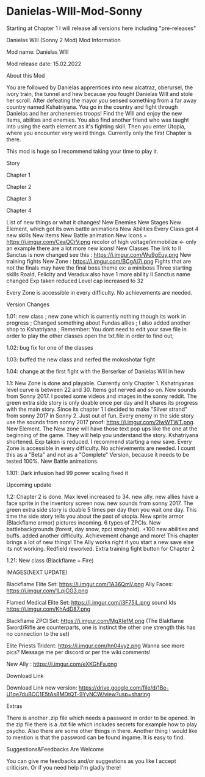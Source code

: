 # Danielas-WIll-Mod-Sonny
Starting at Chapter 1 I will release all versions here including "pre-releases"

Danielas WIll (Sonny 2 Mod)
Mod Information

Mod name: Danielas WIll

Mod release date: 15.02.2022

About this Mod

You are followed by Danielas apprentices into new alcatraz, oberursel, the ivory train, the tunnel and hew because you fought Danielas WIll and stole her scroll. After defeating the mayor you sensed something from a far away country named Kshatriyana. You go in the country and fight through Danielas and her archenemies troops! Find the WIll and enjoy the new items, abilites and enemies. You also find another friend who was taught into using the earth element as it's fighting skill. Then you enter Utopia, where you encounter very weird things. Currently only the first Chapter is there.

This mod is huge so I recommend taking your time to play it.

Story

Chapter 1

Chapter 2

Chapter 3

Chapter 4

List of new things or what it changes!
New Enemies
New Stages
New Element, which got its own battle animations
New Abilities
Every Class got 4 new skills
New Items
New Battle animation
New Icons = https://i.imgur.com/CeaQCrV.png recolor of high voltage/immobilize <- only an example there are a lot more new icons!
New Classes
The link to Il Sanctus is now changed see this : https://i.imgur.com/Wu9gEuy.png
New training fights
New Zone : https://i.imgur.com/BCgAl7i.png
Fights that are not the finals may have the final boss theme ex: a miniboss
Three starting skills
Roald, Felicity and Veradux also have 1 more ability
Il Sanctus name changed
Exp taken reduced
Level cap increased to 32

Every Zone is accessible in every difficulty. No achievements are needed.

Version Changes

1.01: new class ; new zone which is currently nothing though its work in progress ; Changed something about Fundas allies ; I also added another shop to Kshatriyana ; Remember: You dont need to edit your save file in order to play the other classes open the txt.file in order to find out;

1.02: bug fix for one of the classes

1.03: buffed the new class and nerfed the mokoshotar fight

1.04: change at the first fight with the Berserker of Danielas WIll in hew

1.1: New Zone is done and playable. Currently only Chapter 1. Kshatriyanas level curve is between 22 and 30. Items got nerved and so on. New sounds from Sonny 2017. I posted some videos and images in the sonny reddit. The green extra side story is only doable once per day and It shares its progress with the main story. Since its chapter 1 I decided to make "Silver strand" from sonny 2017 in Sonny 2. Just out of fun. Every enemy in the side story use the sounds from sonny 2017 proof: https://i.imgur.com/2lwWTWT.png. New Element. The New zone will have those text pop ups like the one at the beginning of the game. They will help you understand the story. Kshatriyana shortened. Exp taken is reduced. I recommend starting a new save. Every Zone is accessible in every difficulty. No achievements are needed. I count this as a "Beta" and not as a "Complete" Version, because it needs to be tested 100%. New Battle animations.

1.101: Dark infusion had 99 power scaling fixed it

Upcoming update

1.2: Chapter 2 is done. Max level increased to 34. new ally. new allies have a face sprite in the inventory screen now. new sounds from sonny 2017. The green extra side story is doable 5 times per day then you wait one day. This time the side story tells you about the past of utopia. New sprite armor (Blackflame armor) pictures incoming. 6 types of ZPCIs. New battlebackgrounds (forest, day snow, zpci stroghold). +100 new abilities and buffs. added another difficulty. Achievement change and more! This chapter brings a lot of new things! The Ally works right if you start a new save else its not working. Redfield reworked. Extra training fight button for Chapter 2

1.21: New class (Blackflame + Fire)

IMAGES(NEXT UPDATE)

Blackflame Elite Set: https://i.imgur.com/1A36QmV.png Ally Faces: https://i.imgur.com/1LpjCG3.png

Flamed Medical Elite Set: https://i.imgur.com/i3F75jL.png sound Ids https://i.imgur.com/KhAdD87.png

Blackflame ZPCI Set: https://i.imgur.com/MgXIefM.png (The Blakflame Sword/Rifle are counterparts, one is instinct the other one strength this has no connection to the set)

Elite Priests Trident: https://i.imgur.com/hn04vyz.png Wanna see more pics? Message me per discord or per the wiki comments!

New Ally : https://i.imgur.com/eXKGhFa.png

Download Link

Download Link new version: https://drive.google.com/file/d/1Be-U1qe7duBCC1E5tAs8MDtQT-9YyNCW/view?usp=sharing

Extras

There is another .zip file which needs a password in order to be opened. In the zip file there is a .txt file which includes secrets for example how to play psycho. Also there are some other things in there. Another thing I would like to mention is that the password can be found ingame. It is easy to find.

Suggestions&Feedbacks Are Welcome

You can give me feedbacks and/or suggestions as you like I accept criticism. Or if you need help I'm gladly there!
